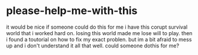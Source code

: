 # please-help-me-with-this
it would be nice if someone could do this for me
i have this corupt survival world that i worked hard on. losing this world made me lose will to play. then i found a toutorial on how to fix my exact problen. but im a bit afraid to mess up and i don't understand it all that well. 
could someone dothis for me?
